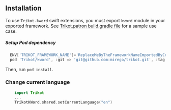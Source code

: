## Installation
To use `Trikot.kword` swift extensions, you must export `kword` module in your exported framework. See [Trikot.patron build.gradle file](https://github.com/mirego/trikot.patron/blob/master/common/build.gradle.kts) for a sample use case.

##### Setup Pod dependency
```groovy
  ENV['TRIKOT_FRAMEWORK_NAME']='ReplaceMeByTheFrameworkNameImportedByCocoaPods'
  pod 'Trikot/kword', :git => 'git@github.com:mirego/trikot.git', :tag => properties['trikot_version']
```
Then, run `pod install`.

### Change current language
```swift
    import Trikot
    ...
    TrikotKWord.shared.setCurrentLanguage("en")
```
